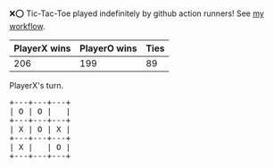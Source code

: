 :x::o: Tic-Tac-Toe played indefinitely by github action runners! See [my workflow](.github/workflows/play.yaml).

|PlayerX wins|PlayerO wins|Ties|
|-|-|-|
|206|199|89|

PlayerX's turn.

<pre>
+---+---+---+
| O | O |   |
+---+---+---+
| X | O | X |
+---+---+---+
| X |   | O |
+---+---+---+
</pre>